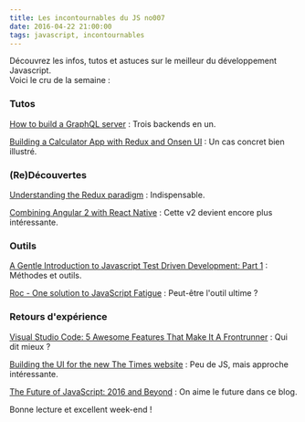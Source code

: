 ```yaml
---
title: Les incontournables du JS no007
date: 2016-04-22 21:00:00
tags: javascript, incontournables
---
```

Découvrez les infos, tutos et astuces sur le meilleur du développement Javascript.  
Voici le cru de la semaine :  

### Tutos

[How to build a GraphQL server](https://medium.com/apollo-stack/tutorial-building-a-graphql-server-cddaa023c035) : Trois backends en un.  

[Building a Calculator App with Redux and Onsen UI](https://onsen.io/blog/building-a-calculator-app-with-redux-and-onsenui/) : Un cas concret bien illustré.  

### (Re)Découvertes

[Understanding the Redux paradigm](http://blog.tryolabs.com/2016/04/19/understanding-the-redux-paradigm/) : Indispensable.  

[Combining Angular 2 with React Native](http://www.infoq.com/news/2016/04/angular2-react-native) : Cette v2 devient encore plus intéressante.  

### Outils  

[A Gentle Introduction to Javascript Test Driven Development: Part 1](http://jrsinclair.com/articles/2016/gentle-introduction-to-javascript-tdd-intro/) : Méthodes et outils.  

[Roc - One solution to JavaScript Fatigue](https://medium.com/@DZV/roc-one-solution-to-javascript-fatigue-b14ea07b9763) : Peut-être l'outil ultime ?  

### Retours d'expérience

[Visual Studio Code: 5 Awesome Features That Make It A Frontrunner](http://www.hongkiat.com/blog/visual-studio-code-features/) : Qui dit mieux ?  

[Building the UI for the new The Times website](https://medium.com/swlh/building-the-ui-for-the-new-the-times-website-26dc4e6569e) : Peu de JS, mais approche intéressante.  

[The Future of JavaScript: 2016 and Beyond](http://code.tutsplus.com/tutorials/the-future-of-javascript-2016-and-beyond--cms-26305) : On aime le future dans ce blog.  

Bonne lecture et excellent week-end !